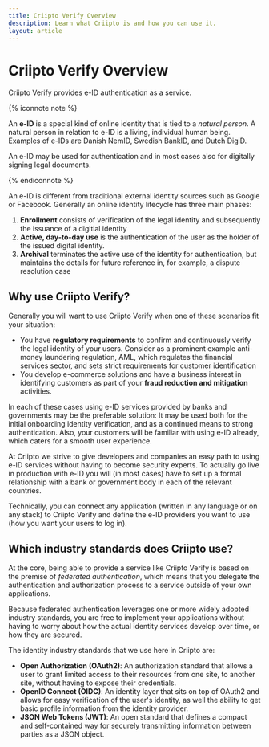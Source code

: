 ```yaml
---
title: Criipto Verify Overview
description: Learn what Criipto is and how you can use it.
layout: article
---
```

# Criipto Verify Overview

Criipto Verify provides e-ID authentication as a service. 

{% iconnote note %}

An **e-ID** is a special kind of online identity that is tied to a *natural person*. A natural person in relation to e-ID is a living, individual human being. Examples of e-IDs are Danish NemID, Swedish BankID, and Dutch DigiD.

An e-ID may be used for authentication and in most cases also for digitally signing legal documents.

{% endiconnote %}

An e-ID is different from traditional external identity sources such as Google or Facebook. Generally an online identity lifecycle has three main phases:

1. **Enrollment** consists of verification of the legal identity and subsequently the issuance of a digitial identity
2. **Active, day-to-day use** is the authentication of the user as the holder of the issued digital identity.
3. **Archival** terminates the active use of the identity for authentication, but maintains the details for future reference in, for example, a dispute resolution case

## Why use Criipto Verify?

Generally you will want to use Criipto Verify when one of these scenarios fit your situation:

- You have **regulatory requirements** to confirm and continuously verify the legal identity of your users. Consider as a prominent example anti-money laundering regulation, AML, which regulates the financial services sector, and sets strict requirements for customer identification
- You develop e-commerce solutions and have a business interest in identifying customers as part of your **fraud reduction and mitigation** activities.

In each of these cases using e-ID services provided by banks and governments may be the preferable solution: It may be used both for the initial onboarding identity verification, and as a continued means to strong authentication. Also, your customers will be familiar with using e-ID already, which caters for a smooth user experience.

At Criipto we strive to give developers and companies an easy path to using e-ID services without having to become security experts. To actually go live in production with e-ID you will (in most cases) have to set up a formal relationship with a bank or government body in each of the relevant countries.

Technically, you can connect any application (written in any language or on any stack) to Criipto Verify and define the e-ID providers you want to use (how you want your users to log in). 

## Which industry standards does Criipto use?

At the core, being able to provide a service like Criipto Verify is based on the premise of *federated authentication*, which means that you delegate the authentication and authorization process to a service outside of your own applications. 

Because federated authentication leverages one or more widely adopted industry standards, you are free to implement your applications without having to worry about how the actual identity services develop over time, or how they are secured.

The identity industry standards that we use here in Criipto are:

- **Open Authorization (OAuth2)**: An authorization standard that allows a user to grant limited access to their resources from one site, to another site, without having to expose their credentials. 
- **OpenID Connect (OIDC)**: An identity layer that sits on top of OAuth2 and allows for easy verification of the user's identity, as well the ability to get basic profile information from the identity provider.
- **JSON Web Tokens (JWT)**: An open standard that defines a compact and self-contained way for securely transmitting information between parties as a JSON object.